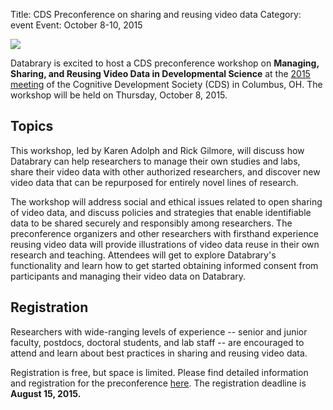 Title: CDS Preconference on sharing and reusing video data
Category: event
Event: October 8-10, 2015

<img src="http://databrary.org/img/carousel/carousel-6.jpg">

Databrary is excited to host a CDS preconference workshop on **Managing, Sharing, and Reusing Video Data in Developmental Science** at the [2015 meeting](http://meetings.cogdevsoc.org/) of the Cognitive Development Society (CDS) in Columbus, OH. The workshop will be held on Thursday, October 8, 2015.

## Topics

This workshop, led by Karen Adolph and Rick Gilmore, will discuss how Databrary can help researchers to manage their own studies and labs, share their video data with other authorized researchers, and discover new video data that can be repurposed for entirely novel lines of research.

The workshop will address social and ethical issues related to open sharing of video data, and discuss policies and strategies that enable identifiable data to be shared securely and responsibly among researchers. The preconference organizers and other researchers with firsthand experience reusing video data will provide illustrations of video data reuse in their own research and teaching. Attendees will get to explore Databrary's functionality and learn how to get started obtaining informed consent from participants and managing their video data on Databrary.

## Registration
Researchers with wide-ranging levels of experience -- senior and junior faculty, postdocs, doctoral students, and lab staff -- are encouraged to attend and learn about best practices in sharing and reusing video data. 

Registration is free, but space is limited. Please find detailed information and registration for the preconference [here](https://databrarypreconference.eventbrite.com). The registration deadline is **August 15, 2015.**
